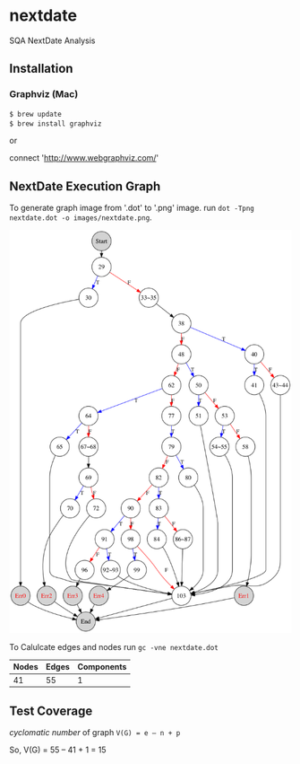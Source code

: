 # nextdate
SQA NextDate Analysis

## Installation 

### Graphviz (Mac)

```bash
$ brew update
$ brew install graphviz
```

or 

connect 'http://www.webgraphviz.com/'

## NextDate Execution Graph

To generate graph image from '.dot' to '.png' image.
run `dot -Tpng nextdate.dot -o images/nextdate.png`.

![graphviz](/images/nextdate.png)


To Calulcate edges and nodes
run `gc -vne nextdate.dot`

| Nodes | Edges | Components |
|-------|-------|------------|
| 41    | 55    | 1          |


## Test Coverage

_cyclomatic number_ of graph
`V(G) = e – n + p`

So, V(G) = 55 – 41 + 1 = 15






